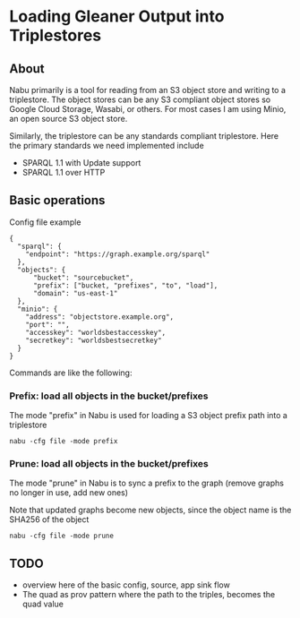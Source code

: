 #  Loading Gleaner Output into Triplestores

## About

Nabu primarily is a tool for reading from an S3 object store and writing 
to a triplestore.  The object stores can be any S3 compliant object stores
so Google Cloud Storage, Wasabi, or others.   For most cases I am using
Minio, an open source S3 object store. 

Similarly, the triplestore can be any standards compliant triplestore.  Here
the primary standards we need implemented include

* SPARQL 1.1 with Update support
* SPARQL 1.1 over HTTP

## Basic operations

Config file example

```
{
  "sparql": {
    "endpoint": "https://graph.example.org/sparql"
  },
  "objects": {
      "bucket": "sourcebucket",
      "prefix": ["bucket, "prefixes", "to", "load"],
      "domain": "us-east-1"
  },
  "minio": {
    "address": "objectstore.example.org",
    "port": "",
    "accesskey": "worldsbestaccesskey",
    "secretkey": "worldsbestsecretkey"
  }
}
```

Commands are like the following:

### Prefix: load all objects in the bucket/prefixes

The mode "prefix" in Nabu is used for loading a S3 object prefix 
path into a triplestore
```
nabu -cfg file -mode prefix
```

### Prune: load all objects in the bucket/prefixes

The mode "prune" in Nabu is to sync a prefix to the graph (remove graphs no longer in use, add new ones)

Note that updated graphs become new objects, since the object name is the SHA256 of the object

```
nabu -cfg file -mode prune
```

## TODO

- overview here of the basic config, source, app sink flow
- The quad as prov pattern where the path to the triples, becomes
the quad value 
 
